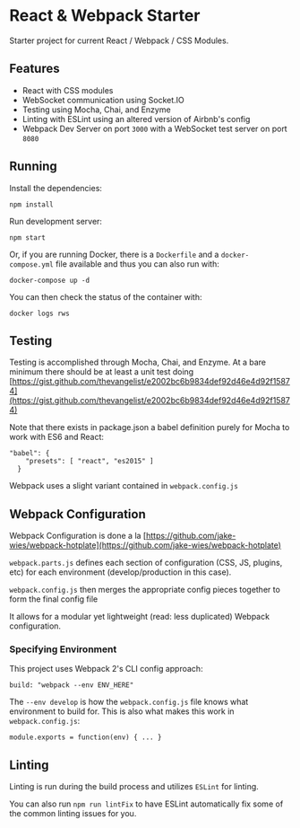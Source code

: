 # React & Webpack Starter

Starter project for current React / Webpack / CSS Modules.

## Features

* React with CSS modules
* WebSocket communication using Socket.IO
* Testing using Mocha, Chai, and Enzyme
* Linting with ESLint using an altered version of Airbnb's config
* Webpack Dev Server on port `3000` with a WebSocket test server on port `8080`

## Running

Install the dependencies:

```
npm install
```

Run development server:

```
npm start
```

Or, if you are running Docker, there is a `Dockerfile` and a `docker-compose.yml` file available and 
thus you can also run with:

```
docker-compose up -d
```

You can then check the status of the container with:

```
docker logs rws
```

## Testing

Testing is accomplished through Mocha, Chai, and Enzyme. At a bare minimum there should be at least
a unit test doing [https://gist.github.com/thevangelist/e2002bc6b9834def92d46e4d92f15874](https://gist.github.com/thevangelist/e2002bc6b9834def92d46e4d92f15874)

Note that there exists in package.json a babel definition purely for Mocha to work with ES6 and React:

```
"babel": {
    "presets": [ "react", "es2015" ]
  }
```

Webpack uses a slight variant contained in `webpack.config.js`

## Webpack Configuration

Webpack Configuration is done a la [https://github.com/jake-wies/webpack-hotplate](https://github.com/jake-wies/webpack-hotplate)

`webpack.parts.js` defines each section of configuration (CSS, JS, plugins, etc) for each environment (develop/production in this case). 

`webpack.config.js` then merges the appropriate config pieces together to form the final config file

It allows for a modular yet lightweight (read: less duplicated) Webpack configuration.

### Specifying Environment

This project uses Webpack 2's CLI config approach:

`build: "webpack --env ENV_HERE"`

The `--env develop` is how the `webpack.config.js` file knows what environment to build for. This is also what makes this work
in `webpack.config.js`:

```
module.exports = function(env) { ... }
```

## Linting

Linting is run during the build process and utilizes `ESLint` for linting. 

You can also run `npm run lintFix` to have ESLint automatically fix some of the common linting issues for you.
